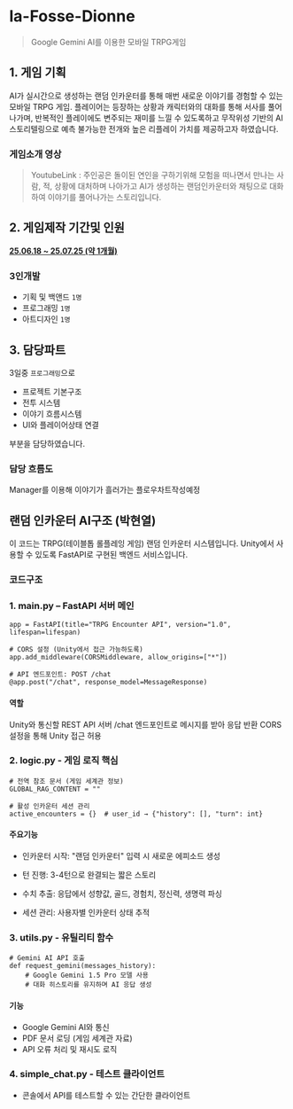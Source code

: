 # la-Fosse-Dionne
> Google Gemini AI를 이용한 모바일 TRPG게임

## 1. 게임 기획
AI가 실시간으로 생성하는 랜덤 인카운터를 통해 매번 새로운 이야기를 경험할 수 있는 모바일 TRPG 게임.
플레이어는 등장하는 상황과 캐릭터와의 대화를 통해 서사를 풀어나가며, 반복적인 플레이에도 변주되는 재미를 느낄 수 있도록하고
무작위성 기반의 AI 스토리텔링으로 예측 불가능한 전개와 높은 리플레이 가치를 제공하고자 하였습니다.

### 게임소개 영상
> YoutubeLink :
> 주인공은 돌이된 연인을 구하기위해 모험을 떠나면서 만나는 사람, 적, 상황에 대처하며 나아가고
> AI가 생성하는 랜덤인카운터와 채팅으로 대화하여 이야기를 풀어나가는 스토리입니다.

## 2. 게임제작 기간및 인원
**<ins>25.06.18 ~ 25.07.25 (약 1개월)</ins>**

### 3인개발
 - 기획 및 백앤드 `1명`
 - 프로그래밍 `1명`
 - 아트디자인 `1명`

## 3. 담당파트
3일중 `프로그래밍`으로
 - 프로젝트 기본구조
 - 전투 시스템
 - 이야기 흐름시스템
 - UI와 플레이어상태 연결

부분을 담당하였습니다.

### 담당 흐름도
Manager를 이용해 이야기가 흘러가는 플로우차트작성예정


## 랜덤 인카운터 AI구조 (박현열)
이 코드는 TRPG(테이블톱 롤플레잉 게임) 랜덤 인카운터 시스템입니다. Unity에서 사용할 수 있도록 FastAPI로 구현된 백엔드 서비스입니다.

### 코드구조
### 1. main.py – FastAPI 서버 메인
``` # FastAPI 웹 서버 설정
app = FastAPI(title="TRPG Encounter API", version="1.0", lifespan=lifespan)

# CORS 설정 (Unity에서 접근 가능하도록)
app.add_middleware(CORSMiddleware, allow_origins=["*"])

# API 엔드포인트: POST /chat
@app.post("/chat", response_model=MessageResponse)
```
#### 역할
Unity와 통신할 REST API 서버
/chat 엔드포인트로 메시지를 받아 응답 반환
CORS 설정을 통해 Unity 접근 허용

### 2. logic.py - 게임 로직 핵심
```
# 전역 참조 문서 (게임 세계관 정보)
GLOBAL_RAG_CONTENT = ""

# 활성 인카운터 세션 관리
active_encounters = {}  # user_id → {"history": [], "turn": int}
```
#### 주요기능

- 인카운터 시작: "랜덤 인카운터" 입력 시 새로운 에피소드 생성

- 턴 진행: 3-4턴으로 완결되는 짧은 스토리
  
- 수치 추출: 응답에서 성향값, 골드, 경험치, 정신력, 생명력 파싱
  
- [](url)세션 관리: 사용자별 인카운터 상태 추적

### 3. utils.py - 유틸리티 함수
```
# Gemini AI API 호출
def request_gemini(messages_history):
    # Google Gemini 1.5 Pro 모델 사용
    # 대화 히스토리를 유지하며 AI 응답 생성

```
#### 기능
 - Google Gemini AI와 통신
 - PDF 문서 로딩 (게임 세계관 자료)
 - API 오류 처리 및 재시도 로직
   
### 4. simple_chat.py - 테스트 클라이언트
- 콘솔에서 API를 테스트할 수 있는 간단한 클라이언트
